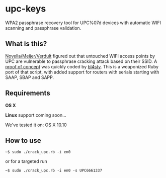 # upc-keys
WPA2 passphrase recovery tool for UPC%07d devices with automatic WIFI scanning and passphrase validation.

## What is this?
[Novella/Meijer/Verdult](https://www.usenix.org/system/files/conference/woot15/woot15-paper-lorente.pdf) figured out that untouched WIFI access points by UPC are vulnerable to passphrase cracking attack based on their SSID. A [proof of concept](https://haxx.in/upc_keys.c) was quickly coded by [bl4sty](https://twitter.com/bl4sty). This is a weaponized Ruby port of that script, with added support for routers with serials starting with SAAP, SBAP and SAPP.

## Requirements
**OS X**

**Linux** support coming soon...

We've tested it on: OS X 10.10

## How to use

```
~$ sudo ./crack_upc.rb -i en0
```
or for a targeted run
```
~$ sudo ./crack_upc.rb -i en0 -s UPC6661337
```
